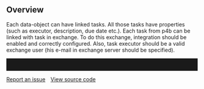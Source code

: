 ## Overview

Each data-object can have linked tasks. All those tasks have properties
(such as executor, description, due date etc.). Each task from p4b can
be linked with task in exchange. To do this exchange, integration should
be enabled and correctly configured. Also, task executor should be a
valid exchange user (his e-mail in exchange server should be
specified). 
<hr style="padding-top:2rem" />
<a href="https://github.com/process4/docs/issues" target="_blank" class="bgw btn btn-primary btn-lg shadow-sm">Report an issue</a>
<a href="https://github.com/process4/docs" target="_blank" class="bgw btn btn-primary btn-lg shadow-sm" style="margin-left:10px;">View source code</a>